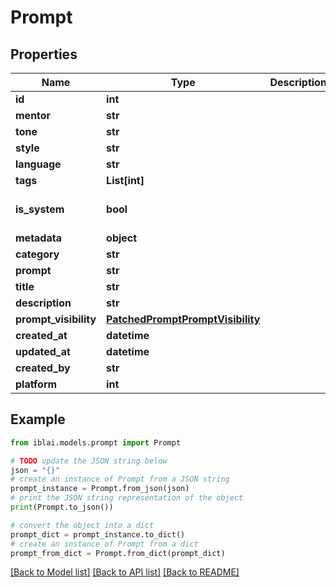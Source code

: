 # Prompt


## Properties

Name | Type | Description | Notes
------------ | ------------- | ------------- | -------------
**id** | **int** |  | [readonly] 
**mentor** | **str** |  | [optional] 
**tone** | **str** |  | [optional] 
**style** | **str** |  | [optional] 
**language** | **str** |  | [optional] 
**tags** | **List[int]** |  | [optional] 
**is_system** | **bool** |  | [optional] [default to True]
**metadata** | **object** |  | [optional] 
**category** | **str** |  | [optional] 
**prompt** | **str** |  | 
**title** | **str** |  | [optional] 
**description** | **str** |  | [optional] 
**prompt_visibility** | [**PatchedPromptPromptVisibility**](PatchedPromptPromptVisibility.md) |  | [optional] 
**created_at** | **datetime** |  | [readonly] 
**updated_at** | **datetime** |  | [readonly] 
**created_by** | **str** |  | [optional] 
**platform** | **int** |  | 

## Example

```python
from iblai.models.prompt import Prompt

# TODO update the JSON string below
json = "{}"
# create an instance of Prompt from a JSON string
prompt_instance = Prompt.from_json(json)
# print the JSON string representation of the object
print(Prompt.to_json())

# convert the object into a dict
prompt_dict = prompt_instance.to_dict()
# create an instance of Prompt from a dict
prompt_from_dict = Prompt.from_dict(prompt_dict)
```
[[Back to Model list]](../README.md#documentation-for-models) [[Back to API list]](../README.md#documentation-for-api-endpoints) [[Back to README]](../README.md)



